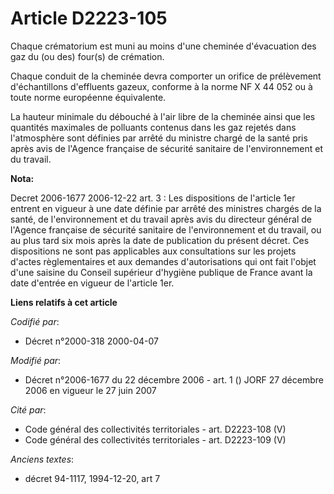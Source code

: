 # Article D2223-105

Chaque crématorium est muni au moins d'une cheminée d'évacuation des gaz du (ou des) four(s) de crémation.

Chaque conduit de la cheminée devra comporter un orifice de prélèvement d'échantillons d'effluents gazeux, conforme à la
norme NF X 44 052 ou à toute norme européenne équivalente.

La hauteur minimale du débouché à l'air libre de la cheminée ainsi que les quantités maximales de polluants contenus dans les
gaz rejetés dans l'atmosphère sont définies par arrêté du ministre chargé de la santé pris après avis de l'Agence française
de sécurité sanitaire de l'environnement et du travail.

**Nota:**

Decret 2006-1677 2006-12-22 art. 3 : Les dispositions de l'article 1er entrent en vigueur à une date définie par arrêté des
ministres chargés de la santé, de l'environnement et du travail après avis du directeur général de l'Agence française de
sécurité sanitaire de l'environnement et du travail, ou au plus tard six mois après la date de publication du présent décret.
Ces dispositions ne sont pas applicables aux consultations sur les projets d'actes règlementaires et aux demandes
d'autorisations qui ont fait l'objet d'une saisine du Conseil supérieur d'hygiène publique de France avant la date d'entrée
en vigueur de l'article 1er.

**Liens relatifs à cet article**

_Codifié par_:

  - Décret n°2000-318 2000-04-07

_Modifié par_:

  - Décret n°2006-1677 du 22 décembre 2006 - art. 1 () JORF 27 décembre 2006 en vigueur le 27 juin 2007

_Cité par_:

  - Code général des collectivités territoriales - art. D2223-108 (V)
  - Code général des collectivités territoriales - art. D2223-109 (V)

_Anciens textes_:

  - décret 94-1117, 1994-12-20, art 7
